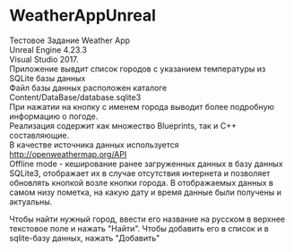 # WeatherAppUnreal
 Тестовое Задание Weather App  
 Unreal Engine 4.23.3  
 Visual Studio 2017.   
Приложение вывдит список городов с указанием температуры из SQLite базы данных  
Файл базы данных расположен каталоге Content/DataBase/database.sqlite3  
При нажатии на кнопку с именем города выводит более подробную информацию о погоде.  
Реализация содержит как множество Blueprints, так и C++ составляющие.  
В качестве источника данных используется http://openweathermap.org/API  
Offline mode - кеширование ранее загруженных данных в базу данных SQLite3, отображает их в
случае отсутствия интернета и позволяет обновлять кнопкой возле кнопки города. В отображаемых данных в самом низу пометка, на какую дату и
время данные были получены и актуальны.  

Чтобы найти нужный город, ввести его название на русском в верхнее текстовое поле и нажать "Найти". Чтобы добавить его в список и в sqlite-базу данных, нажать "Добавить"
